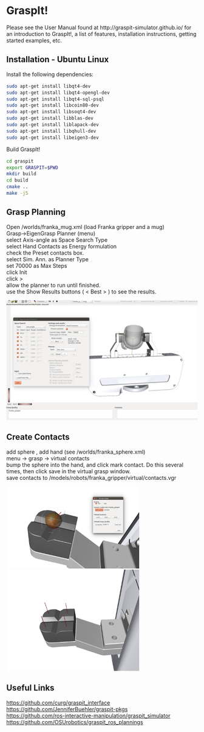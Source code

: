 <h1>GraspIt!</h1>
Please see the User Manual found at http://graspit-simulator.github.io/ for an introduction to GraspIt!, a list of
features, installation instructions, getting started examples, etc.

Installation - Ubuntu Linux
---------------------

Install the following dependencies: <br />

   ```bash
sudo apt-get install libqt4-dev
sudo apt-get install libqt4-opengl-dev
sudo apt-get install libqt4-sql-psql
sudo apt-get install libcoin80-dev
sudo apt-get install libsoqt4-dev
sudo apt-get install libblas-dev
sudo apt-get install liblapack-dev
sudo apt-get install libqhull-dev
sudo apt-get install libeigen3-dev
   ```
Build GraspIt!  <br />

   ```bash
cd graspit
export GRASPIT=$PWD
mkdir build
cd build
cmake ..
make -j5
   ```


Grasp Planning
---------------------
Open /worlds/franka_mug.xml (load Franka gripper and a mug) <br />
Grasp->EigenGrasp Planner (menu) <br />
select Axis-angle as Space Search Type <br />
select Hand Contacts as Energy formulation <br />
check the Preset contacts box. <br />
select Sim. Ann. as Planner Type <br />
set 70000 as Max Steps <br />
click Init <br />
click >   <br />
allow the planner to run until finished. <br />
use the Show Results buttons ( < Best > ) to see the results. <br />

 <img src="figs/EigenGrasp_Planners.png" width="800" />

Create Contacts
---------------------
add sphere , add hand (see /worlds/franka_sphere.xml) <br />
menu -> grasp -> virtual contacts <br />
bump the sphere into the hand, and click mark contact. Do this several times, then click save in the virtual grasp window. <br />
save contacts to /models/robots/franka_gripper/virtual/contacts.vgr  <br />

<img src="figs/add_contacts_01.png" width="350" /><img src="figs/add_contacts_02.png" width="350" />


Useful Links
---------------------

https://github.com/curg/graspit_interface <br />
https://github.com/JenniferBuehler/graspit-pkgs <br />
https://github.com/ros-interactive-manipulation/graspit_simulator <br />
https://github.com/OSUrobotics/graspit_ros_plannings <br />
